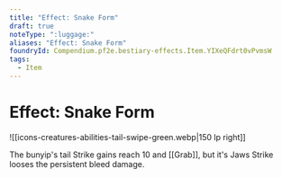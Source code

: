 ```yaml
---
title: "Effect: Snake Form"
draft: true
noteType: ":luggage:"
aliases: "Effect: Snake Form"
foundryId: Compendium.pf2e.bestiary-effects.Item.YIXeQFdrt0vPvmsW
tags:
  - Item
---
```


# Effect: Snake Form
![[icons-creatures-abilities-tail-swipe-green.webp|150 lp right]]

The bunyip's tail Strike gains reach 10 and [[Grab]], but it's Jaws Strike looses the persistent bleed damage.
